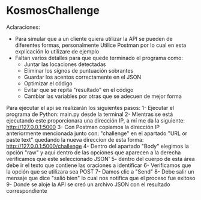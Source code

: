 # KosmosChallenge

Aclaraciones:
- Para simular que a un cliente quiera utilizar la API se pueden de diferentes formas, 
    personalmente Utilice Postman por lo cual en esta explicación lo utilizare de ejemplo
- Faltan varios detalles para que quede terminado el programa como:
    - Juntar las locaciones detectadas
    - Eliminar los signos de puntuación sobrantes
    - Guardar los acentos correctamente en el JSON
    - Optimizar el código
    - Evitar que se repita "resultado" en el código
    - Cambiar las variables por otras que se adecuen de mejor forma
 
Para ejecutar el api se realizarán los siguientes pasos:
    1- Ejecutar el programa de Python: main.py desde la terminal
    2- Mientras se está ejecutando este proporcionara una dirección IP, a mí me da la siguiente: http://127.0.0.1:5000
    3- Con Postman copiamos la dirección IP anteriormente mencionada junto con: "challenge" 
        en el apartado "URL or paste text" quedando la nueva direccion de esta forma: http://127.0.0.1:5000/challenge
    4- Dentro del apartado "Body" elegimos la opción "raw" y aquí dentro de las opciones 
        que aparecen a la derecha verificamos que este seleccionado JSON'
    5- dentro del cuerpo de esta área debe ir el texto que contiene las oraciones a identificar
    6- Verificamos que la opción que se utilizara sea POST
    7- Damos clic a "Send"
    8- Debe salir un mensaje que dice "salió bien" lo cual nos notifica que el proceso fue exitoso
    9- Donde se aloje la API se creó un archivo JSON con el resultado correspondiente
